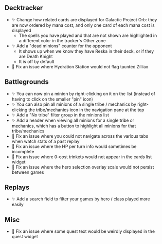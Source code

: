 ## Decktracker

-   ✨ Change how related cards are displayed for Galactic Project Orb: they are now ordered by mana cost, and only one card of each mana cost is displayed
    -   The spells you have played and that are not shown are highlighted in a different color in the tracker's Other zone
-   ✨ Add a "dead minions" counter for the opponent
    -   It shows up when we know they have Reska in their deck, or if they are Death Knight
    -   It is off by default
-   🐞 Fix an issue where Hydration Station would not flag taunted Zilliax

## Battlegrounds

-   ✨ You can now pin a minion by right-clicking on it on the list (instead of having to click on the smaller "pin" icon)
-   ✨ You can also pin all minions of a single tribe / mechanics by right-clicking the tribe/mechanics icon in the navigation pane at the top
-   ✨ Add a "No tribe" filter group in the minions list
-   ✨ Add a header when viewing all minions for a single tribe or mechanics, which has a button to highlight all minions for that tribe/mechanics
-   🐞 Fix an issue where you could not navigate across the various tabs when watch stats of a past replay
-   🐞 Fix an issue where the HP per turn info would sometimes be incomplete
-   🐞 Fix an issue where 0-cost trinkets would not appear in the cards list widget
-   🐞 Fix an issue where the hero selection overlay scale would not persist between games

## Replays

-   ✨ Add a search field to filter your games by hero / class played more easily

## Misc

-   🐞 Fix an issue where some quest text would be weirdly displayed in the quest widget
